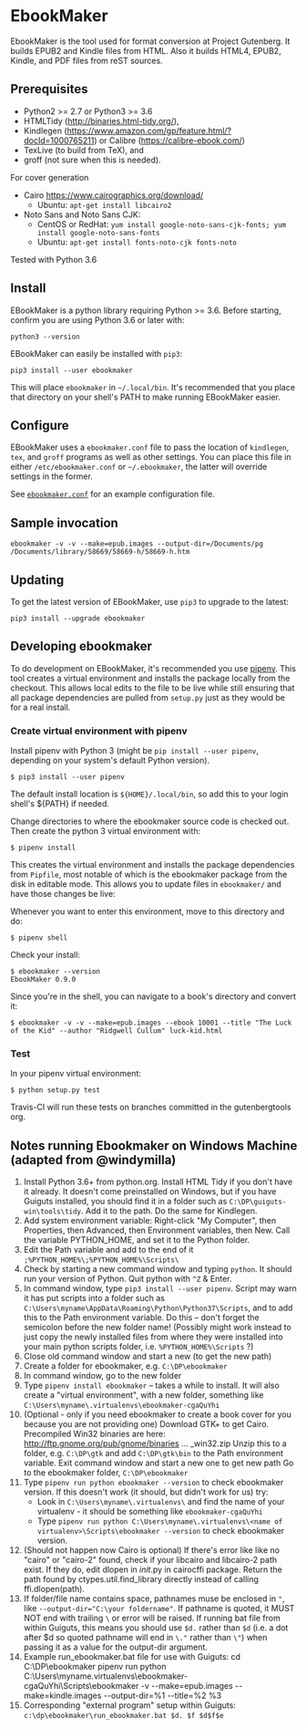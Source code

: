 # EbookMaker


EbookMaker is the tool used for format conversion at Project Gutenberg.
It builds EPUB2 and Kindle files from HTML.
Also it builds HTML4, EPUB2, Kindle, and PDF files from reST sources.


## Prerequisites

* Python2 >= 2.7 or Python3 >= 3.6
* HTMLTidy (http://binaries.html-tidy.org/),
* Kindlegen (https://www.amazon.com/gp/feature.html/?docId=1000765211) or
  Calibre (https://calibre-ebook.com/)
* TexLive (to build from TeX), and
* groff (not sure when this is needed).

For cover generation

* Cairo https://www.cairographics.org/download/
    * Ubuntu: `apt-get install libcairo2`
* Noto Sans and Noto Sans CJK:
    * CentOS or RedHat: `yum install google-noto-sans-cjk-fonts; yum install google-noto-sans-fonts`
    * Ubuntu: `apt-get install fonts-noto-cjk fonts-noto`

Tested with Python 3.6

## Install

EBookMaker is a python library requiring Python >= 3.6. Before starting,
confirm you are using Python 3.6 or later with:

```
python3 --version
```

EBookMaker can easily be installed with `pip3`:

```
pip3 install --user ebookmaker
```

This will place `ebookmaker` in `~/.local/bin`. It's recommended that you place
that directory on your shell's PATH to make running EBookMaker easier.

## Configure

EBookMaker uses a `ebookmaker.conf` file to pass the location of `kindlegen`,
`tex`, and `groff` programs as well as other settings. You can place this file
in either `/etc/ebookmaker.conf` or `~/.ebookmaker`, the latter will override
settings in the former.

See [`ebookmaker.conf`](https://github.com/gutenbergtools/ebookmaker/blob/master/ebookmaker.conf)
for an example configuration file.

## Sample invocation

```
ebookmaker -v -v --make=epub.images --output-dir=/Documents/pg /Documents/library/58669/58669-h/58669-h.htm
```

## Updating

To get the latest version of EBookMaker, use `pip3` to upgrade to the latest:

```
pip3 install --upgrade ebookmaker
```

## Developing ebookmaker

To do development on EBookMaker, it's recommended you use
[pipenv](https://pipenv.pypa.io/en/latest/). This tool creates a virtual
environment and installs the package locally from the checkout. This allows
local edits to the file to be live while still ensuring that all package
dependencies are pulled from `setup.py` just as they would be for a real
install.

### Create virtual environment with pipenv

Install pipenv with Python 3 (might be `pip install --user pipenv`, depending on
your system's default Python version).

```
$ pip3 install --user pipenv
```

The default install location is `${HOME}/.local/bin`, so add this to your login shell's ${PATH} if needed.

Change directories to where the ebookmaker source code is checked out. Then
create the python 3 virtual environment with:

```
$ pipenv install
```

This creates the virtual environment and installs the package dependencies from
`Pipfile`, most notable of which is the ebookmaker package from the disk in
editable mode. This allows you to update files in `ebookmaker/` and have those
changes be live:

Whenever you want to enter this environment, move to this directory and do:

```
$ pipenv shell
```

Check your install:

```
$ ebookmaker --version
EbookMaker 0.9.0
```

Since you're in the shell, you can navigate to a book's directory and convert it:

```
$ ebookmaker -v -v --make=epub.images --ebook 10001 --title "The Luck of the Kid" --author "Ridgwell Cullum" luck-kid.html
```

### Test

In your pipenv virtual environment:
```
$ python setup.py test
```

Travis-CI will run these tests on branches committed in the gutenbergtools org.

## Notes running Ebookmaker on Windows Machine (adapted from @windymilla)

1. Install Python 3.6+ from python.org. Install HTML Tidy if you don't have it already. It doesn't come preinstalled on Windows, but if you have Guiguts installed, you should find it in a folder such as `C:\DP\guiguts-win\tools\tidy`. Add it to the path. Do the same for Kindlegen.
2. Add system environment variable: Right-click "My Computer", then Properties, then Advanced, then Environment variables, then New. Call the variable PYTHON_HOME, and set it to the Python folder.
3. Edit the Path variable and add to the end of it `;%PYTHON_HOME%\;%PYTHON_HOME%\Scripts\`
4. Check by starting a new command window and typing `python`. It should run your version of Python. Quit python with `^Z` & Enter.
5. In command window, type `pip3 install --user pipenv`. Script may warn it has put scripts into a folder such as `C:\Users\myname\AppData\Roaming\Python\Python37\Scripts`, and to add this to the Path environment variable. Do this – don't forget the semicolon before the new folder name! (Possibly might work instead to just copy the newly installed files from where they were installed into your main python scripts folder, i.e. `%PYTHON_HOME%\Scripts` ?)
6. Close old command window and start a new (to get the new path)
7. Create a folder for ebookmaker, e.g. `C:\DP\ebookmaker`
8. In command window, go to the new folder
9. Type `pipenv install ebookmaker` – takes a while to install. It will also create a "virtual environment", with a new folder, something like `C:\Users\myname\.virtualenvs\ebookmaker-cgaQuYhi`
10. (Optional - only if you need ebookmaker to create a book cover for you because you are not providing one)
    Download GTK+ to get Cairo. Precompiled Win32 binaries are here: http://ftp.gnome.org/pub/gnome/binaries ... _win32.zip
    Unzip this to a folder, e.g. `C:\DP\gtk` and add `C:\DP\gtk\bin` to the Path environment variable.
    Exit command window and start a new one to get new path
    Go to the ebookmaker folder, `C:\DP\ebookmaker`
11. Type `pipenv run python ebookmaker --version` to check ebookmaker version. If this doesn't work (it should, but didn't work for us) try:
    - Look in `C:\Users\myname\.virtualenvs\` and find the name of your virtualenv - it should be something like `ebookmaker-cgaQuYhi`
    - Type `pipenv run python C:\Users\myname\.virtualenvs\<name of virtualenv>\Scripts\ebookmaker --version` to check ebookmaker version. 
12. (Should not happen now Cairo is optional) If there's error like like no "cairo" or "cairo-2" found, check if your libcairo and libcairo-2 path exist. If they do, edit dlopen in  _init_.py in cairocffi package. Return the path found by ctypes.util.find_library directly instead of calling ffi.dlopen(path).
13. If folder/file name contains space, pathnames muse be enclosed in `"`, like `--output-dir="C:\your foldername"`. If pathname is quoted, it MUST NOT end with trailing `\` or error will be raised. If running bat file from within Guiguts, this means you should use `$d.` rather than `$d` (i.e. a dot after $d so quoted pathname will end in `\."` rather than `\"`) when passing it as a value for the output-dir argument.
14. Example run_ebookmaker.bat file for use with Guiguts:
      cd C:\DP\ebookmaker
      pipenv run python C:\Users\myname\.virtualenvs\ebookmaker-cgaQuYhi\Scripts\ebookmaker -v --make=epub.images --make=kindle.images --output-dir=%1 --title=%2 %3
15. Corresponding "external program" setup within Guiguts:
      `c:\dp\ebookmaker\run_ebookmaker.bat $d. $f $d$f$e`
